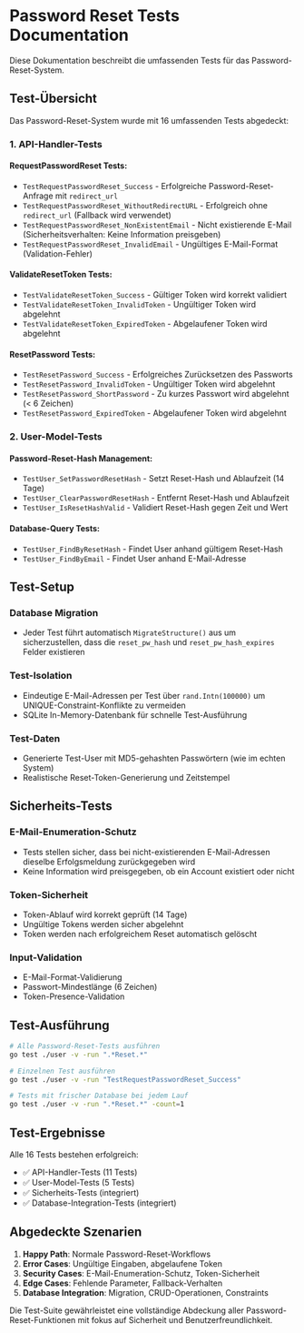# Password Reset Tests Documentation

Diese Dokumentation beschreibt die umfassenden Tests für das Password-Reset-System.

## Test-Übersicht

Das Password-Reset-System wurde mit 16 umfassenden Tests abgedeckt:

### 1. API-Handler-Tests

#### RequestPasswordReset Tests:
- `TestRequestPasswordReset_Success` - Erfolgreiche Password-Reset-Anfrage mit `redirect_url`
- `TestRequestPasswordReset_WithoutRedirectURL` - Erfolgreich ohne `redirect_url` (Fallback wird verwendet)
- `TestRequestPasswordReset_NonExistentEmail` - Nicht existierende E-Mail (Sicherheitsverhalten: Keine Information preisgeben)
- `TestRequestPasswordReset_InvalidEmail` - Ungültiges E-Mail-Format (Validation-Fehler)

#### ValidateResetToken Tests:
- `TestValidateResetToken_Success` - Gültiger Token wird korrekt validiert
- `TestValidateResetToken_InvalidToken` - Ungültiger Token wird abgelehnt
- `TestValidateResetToken_ExpiredToken` - Abgelaufener Token wird abgelehnt

#### ResetPassword Tests:
- `TestResetPassword_Success` - Erfolgreiches Zurücksetzen des Passworts
- `TestResetPassword_InvalidToken` - Ungültiger Token wird abgelehnt
- `TestResetPassword_ShortPassword` - Zu kurzes Passwort wird abgelehnt (< 6 Zeichen)
- `TestResetPassword_ExpiredToken` - Abgelaufener Token wird abgelehnt

### 2. User-Model-Tests

#### Password-Reset-Hash Management:
- `TestUser_SetPasswordResetHash` - Setzt Reset-Hash und Ablaufzeit (14 Tage)
- `TestUser_ClearPasswordResetHash` - Entfernt Reset-Hash und Ablaufzeit
- `TestUser_IsResetHashValid` - Validiert Reset-Hash gegen Zeit und Wert

#### Database-Query Tests:
- `TestUser_FindByResetHash` - Findet User anhand gültigem Reset-Hash
- `TestUser_FindByEmail` - Findet User anhand E-Mail-Adresse

## Test-Setup

### Database Migration
- Jeder Test führt automatisch `MigrateStructure()` aus um sicherzustellen, dass die `reset_pw_hash` und `reset_pw_hash_expires` Felder existieren

### Test-Isolation  
- Eindeutige E-Mail-Adressen per Test über `rand.Intn(100000)` um UNIQUE-Constraint-Konflikte zu vermeiden
- SQLite In-Memory-Datenbank für schnelle Test-Ausführung

### Test-Daten
- Generierte Test-User mit MD5-gehashten Passwörtern (wie im echten System)
- Realistische Reset-Token-Generierung und Zeitstempel

## Sicherheits-Tests

### E-Mail-Enumeration-Schutz
- Tests stellen sicher, dass bei nicht-existierenden E-Mail-Adressen dieselbe Erfolgsmeldung zurückgegeben wird
- Keine Information wird preisgegeben, ob ein Account existiert oder nicht

### Token-Sicherheit
- Token-Ablauf wird korrekt geprüft (14 Tage)
- Ungültige Tokens werden sicher abgelehnt
- Token werden nach erfolgreichem Reset automatisch gelöscht

### Input-Validation
- E-Mail-Format-Validierung
- Passwort-Mindestlänge (6 Zeichen)
- Token-Presence-Validation

## Test-Ausführung

```bash
# Alle Password-Reset-Tests ausführen
go test ./user -v -run ".*Reset.*"

# Einzelnen Test ausführen
go test ./user -v -run "TestRequestPasswordReset_Success"

# Tests mit frischer Database bei jedem Lauf
go test ./user -v -run ".*Reset.*" -count=1
```

## Test-Ergebnisse

Alle 16 Tests bestehen erfolgreich:
- ✅ API-Handler-Tests (11 Tests)
- ✅ User-Model-Tests (5 Tests)
- ✅ Sicherheits-Tests (integriert)
- ✅ Database-Integration-Tests (integriert)

## Abgedeckte Szenarien

1. **Happy Path**: Normale Password-Reset-Workflows
2. **Error Cases**: Ungültige Eingaben, abgelaufene Token
3. **Security Cases**: E-Mail-Enumeration-Schutz, Token-Sicherheit
4. **Edge Cases**: Fehlende Parameter, Fallback-Verhalten
5. **Database Integration**: Migration, CRUD-Operationen, Constraints

Die Test-Suite gewährleistet eine vollständige Abdeckung aller Password-Reset-Funktionen mit fokus auf Sicherheit und Benutzerfreundlichkeit.
